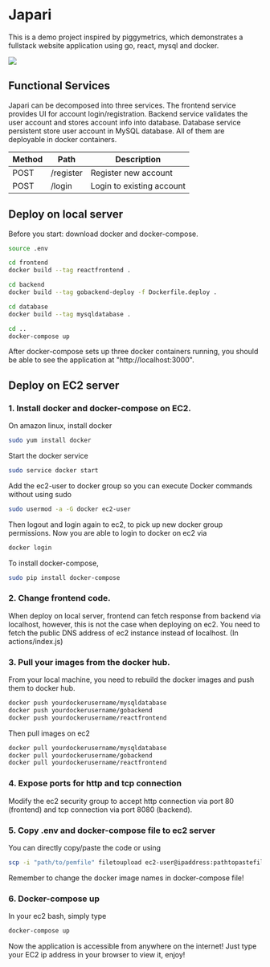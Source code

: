 # Japari

This is a demo project inspired by piggymetrics, which demonstrates a fullstack website application using go, react, mysql and docker. 

![](https://user-images.githubusercontent.com/12382740/86407124-6ab15b80-bc82-11ea-918e-ec209ca5de6e.gif)

## Functional Services

Japari can be decomposed into three services. The frontend service provides UI for account login/registration. Backend service validates the user account and stores account info into database. Database service persistent store user account in MySQL database. All of them are deployable in docker containers. 

Method	| Path	| Description	| 
------------- | ------------------------- | ------------- |
POST	| /register	| Register new account	
POST	| /login	| Login to existing account	


## Deploy on local server
Before you start: download docker and docker-compose. 


```bash
source .env

cd frontend
docker build --tag reactfrontend .

cd backend
docker build --tag gobackend-deploy -f Dockerfile.deploy .

cd database
docker build --tag mysqldatabase .

cd ..
docker-compose up
```

After docker-compose sets up three docker containers running, you should be able to see the application at "http://localhost:3000". 


## Deploy on EC2 server

### 1. Install docker and docker-compose on EC2. 
On amazon linux, install docker

```bash
sudo yum install docker
```

Start the docker service
```bash
sudo service docker start
```

Add the ec2-user to docker group so you can execute Docker commands without using sudo 
```bash
sudo usermod -a -G docker ec2-user
```

Then logout and login again to ec2, to pick up new docker group permissions. Now you 
are able to login to docker on ec2 via
```bash
docker login
```

 To install docker-compose,

```bash
sudo pip install docker-compose
```


### 2. Change frontend code. 
When deploy on local server, frontend can fetch response from backend via localhost, however, this is not the case when 
deploying on ec2. You need to fetch the public DNS address of ec2 instance instead of localhost. (In actions/index.js)

### 3. Pull your images from the docker hub. 
From your local machine, you need to rebuild the docker images and push them to docker hub. 

```bash
docker push yourdockerusername/mysqldatabase 
docker push yourdockerusername/gobackend
docker push yourdockerusername/reactfrontend
```

Then pull images on ec2
```bash
docker pull yourdockerusername/mysqldatabase 
docker pull yourdockerusername/gobackend
docker pull yourdockerusername/reactfrontend
```

### 4. Expose ports for http and tcp connection
Modify the ec2 security group to accept http connection via port 80 (frontend) and tcp connection via port 8080 (backend). 

### 5. Copy .env and docker-compose file to ec2 server
You can directly copy/paste the code or using 
```bash
scp -i "path/to/pemfile" filetoupload ec2-user@ipaddress:pathtopastefile 
```
Remember to change the docker image names in docker-compose file! 

### 6. Docker-compose up
In your ec2 bash, simply type
```bash
docker-compose up
```
Now the application is accessible from anywhere on the internet! Just type your EC2 ip address in your browser to view it, enjoy! 